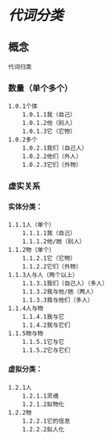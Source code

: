 
# *代词分类*

## 概念

	代词归类

### 数量（单个多个）

	1.0.1个体
		1.0.1.1我（自己）
		1.0.1.2他（别人）
		1.0.1.3它（它物）
	1.0.2多个
		1.0.2.1我们（自己人）
		1.0.2.2他们（外人）
		1.0.2.3它们（外物）

### 虚实关系

####  实体分类：

	1.1.1人（单个）
		1.1.1.1我（自己）
		1.1.1.2他/她（别人）
	1.1.2物（单个）
		1.1.2.1它（它物）
		1.1.2.2它们（外物）
	1.1.3人与人（两个以上）
		1.1.3.1我们（自己人）（多人）
		1.1.3.2我与他/她（两人）
		1.1.3.3我与他们（多人）
	1.1.4人与物
		1.1.4.1我与它
		1.1.4.2我与它们
	1.1.5物与物
		1.1.5.1它与它
		1.1.5.2它与它们

####  虚拟分类：

	1.2.1人
		1.2.1.1灵魂
		1.2.1.2拟物化
	1.2.2物
		1.2.2.1它的信息
		1.2.2.2拟人化


